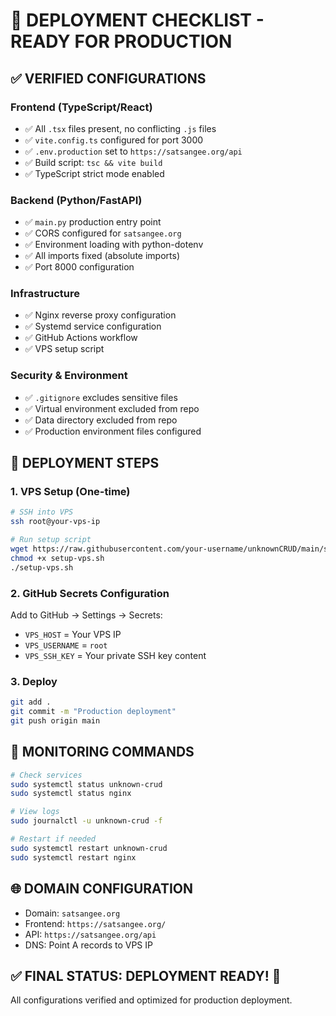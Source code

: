 # 🚀 DEPLOYMENT CHECKLIST - READY FOR PRODUCTION

## ✅ VERIFIED CONFIGURATIONS

### Frontend (TypeScript/React)
- ✅ All `.tsx` files present, no conflicting `.js` files
- ✅ `vite.config.ts` configured for port 3000
- ✅ `.env.production` set to `https://satsangee.org/api`
- ✅ Build script: `tsc && vite build`
- ✅ TypeScript strict mode enabled

### Backend (Python/FastAPI)
- ✅ `main.py` production entry point
- ✅ CORS configured for `satsangee.org`
- ✅ Environment loading with python-dotenv
- ✅ All imports fixed (absolute imports)
- ✅ Port 8000 configuration

### Infrastructure
- ✅ Nginx reverse proxy configuration
- ✅ Systemd service configuration
- ✅ GitHub Actions workflow
- ✅ VPS setup script

### Security & Environment
- ✅ `.gitignore` excludes sensitive files
- ✅ Virtual environment excluded from repo
- ✅ Data directory excluded from repo
- ✅ Production environment files configured

## 🎯 DEPLOYMENT STEPS

### 1. VPS Setup (One-time)
```bash
# SSH into VPS
ssh root@your-vps-ip

# Run setup script
wget https://raw.githubusercontent.com/your-username/unknownCRUD/main/setup-vps.sh
chmod +x setup-vps.sh
./setup-vps.sh
```

### 2. GitHub Secrets Configuration
Add to GitHub → Settings → Secrets:
- `VPS_HOST` = Your VPS IP
- `VPS_USERNAME` = `root`
- `VPS_SSH_KEY` = Your private SSH key content

### 3. Deploy
```bash
git add .
git commit -m "Production deployment"
git push origin main
```

## 🔧 MONITORING COMMANDS

```bash
# Check services
sudo systemctl status unknown-crud
sudo systemctl status nginx

# View logs
sudo journalctl -u unknown-crud -f

# Restart if needed
sudo systemctl restart unknown-crud
sudo systemctl restart nginx
```

## 🌐 DOMAIN CONFIGURATION
- Domain: `satsangee.org`
- Frontend: `https://satsangee.org/`
- API: `https://satsangee.org/api`
- DNS: Point A records to VPS IP

## ✅ FINAL STATUS: DEPLOYMENT READY! 🚀

All configurations verified and optimized for production deployment.